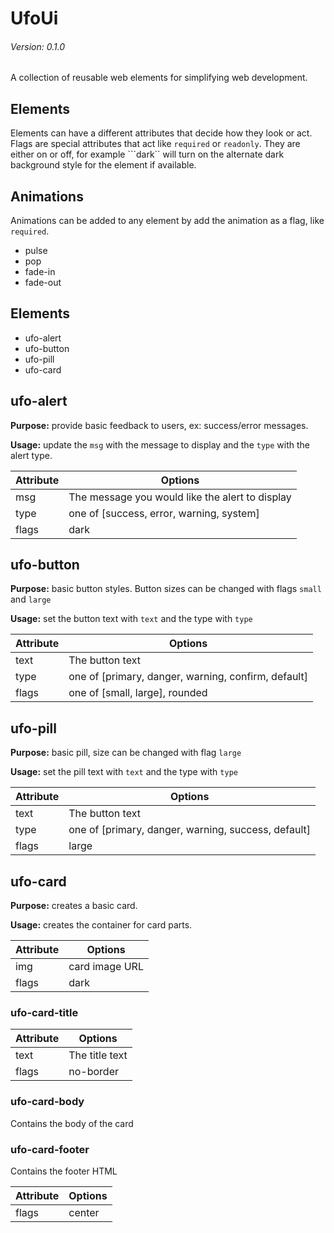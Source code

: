 # UfoUi
###### Version: 0.1.0

A collection of reusable web elements for simplifying web development.

## Elements

Elements can have a different attributes that decide how they look or act. Flags are special attributes that act like ```required``` or ```readonly```. They are either on or off, for example ```dark`` will turn on the alternate dark background style for the element if available.

## Animations

Animations can be added to any element by add the animation as a flag, like ```required```.

- pulse
- pop
- fade-in
- fade-out

## Elements

- ufo-alert
- ufo-button
- ufo-pill
- ufo-card

## ufo-alert

**Purpose:** provide basic feedback to users, ex: success/error messages.

**Usage:** update the ```msg``` with the message to display and the ```type``` with the alert type.

|Attribute | Options |
|----------|---------|
|msg  |The message you would like the alert to display
|type |one of [success, error, warning, system]
|flags | dark

## ufo-button

**Purpose:** basic button styles. Button sizes can be changed with flags ```small``` and ```large```

**Usage:** set the button text with ```text``` and the type with ```type```

|Attribute | Options |
|----------|---------|
|text  |The button text
|type |one of [primary, danger, warning, confirm, default]
|flags|one of [small, large], rounded

## ufo-pill

**Purpose:** basic pill, size can be changed with flag  ```large```

**Usage:** set the pill text with ```text``` and the type with ```type```

|Attribute | Options |
|----------|---------|
|text  |The button text
|type |one of [primary, danger, warning, success, default]
|flags|large

## ufo-card

**Purpose:** creates a basic card.

**Usage:** creates the container for card parts.

|Attribute | Options |
|----------|---------|
|img  |card image URL
|flags |dark

### ufo-card-title

|Attribute | Options |
|----------|---------|
|text  |The title text
|flags|no-border

### ufo-card-body

Contains the body of the card

### ufo-card-footer

Contains the footer HTML

|Attribute | Options |
|----------|---------|
|flags|center